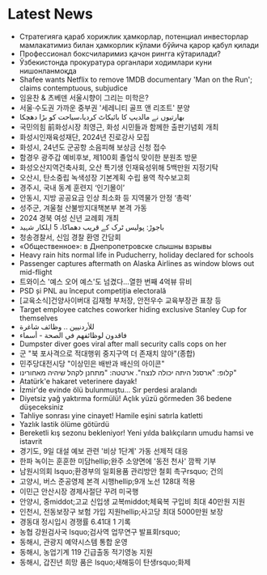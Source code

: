 # Latest News
-  Стратегияга қараб хорижлик ҳамкорлар, потенциал инвесторлар мамлакатимиз билан ҳамкорлик кўлами бўйича қарор қабул қилади
-  Профессионал боксчиларимиз қачон рингга кўтарилади?
-  Ўзбекистонда прокуратура органлари ходимлари куни нишонланмоқда
-  Shafee wants Netflix to remove 1MDB documentary 'Man on the Run'; claims contemptuous, subjudice
-  임윤찬 & 츠베덴 서울시향이 그리는 미학은?
-  서울·수도권 가까운 중부권 '세레니티 골프 앤 리조트' 분양
-  بھارتیوں نے مالدیپ کا بائیکاٹ کردیا،سیاحت کو بڑا دھچکا
-  국민의힘 前화성시장 최영근, 화성 시민들과 함께한 출판기념회 개최
-  화성시인재육성재단, 2024년 진로강사 모집
-  화성시, 24년도 군공항 소음피해 보상금 신청 접수
-  함경우 광주갑 예비후보, 제100회 졸업식 맞이한 분원초 방문
-  화성오산지역건축사회, 오산 특기생 인재육성위해 5백만원 지정기탁
-  오산시, 탄소중립 녹색성장 기본계획 수립 용역 착수보고회
-  경주시, 국내 동계 훈련지 ‘인기몰이’
-  안동시, 지방 공공요금 인상 최소화 등 지역물가 안정 ‘총력’
-  성주군, 겨울철 산불방지대책본부 본격 가동
-  2024 경북 여성 신년 교례회 개최
-  باجوڑ: پولیس ٹرک کے قریب دھماکا، 5 اہلکار شہید
-  청송경찰서, 신임 경찰 환영 간담회
-  «Общественное»: в Днепропетровске слышны взрывы
-  Heavy rain hits normal life in Puducherry, holiday declared for schools
-  Passenger captures aftermath on Alaska Airlines as window blows out mid-flight
-  트와이스 '예스 오어 예스'도 넘겼다…열한 번째 4억뷰 뮤비
-  PSD și PNL au început competiția electorală
-  [교육소식]건양사이버대 김재형 부처장, 안전우수 교육부장관 표창 등
-  Target employee catches coworker hiding exclusive Stanley Cup for themselves
-  للأردنيين .. وظائف شاغرة
-  فاقدون لوظائفهم في الصحة - أسماء
-  Dumpster diver goes viral after mall security calls cops on her
-  군 "북 포사격으로 적대행위 중지구역 더 존재치 않아"(종합)
-  민주당대전시당 "이상민은 배반과 배신의 아이콘"
-  קלופ: "ארסנל היתה יכולה לנצח". ארטטה: "מתחנן לקהל שיהיה מאחורינו"
-  Atatürk'e hakaret veterinere dayak!
-  İzmir'de evinde ölü bulunmuştu... Sır perdesi aralandı
-  Diyetsiz yağ yaktırma formülü! Açlık yüzü görmeden 36 bedene düşeceksiniz
-  Tahliye sonrası yine cinayet! Hamile eşini satırla katletti
-  Yazlık lastik ölüme götürdü
-  Bereketli kış sezonu bekleniyor! Yeni yılda balıkçıların umudu hamsi ve istavrit
-  경기도, 9일 대설 예보 관련 '비상 1단계' 가동 선제적 대응
-  한파 녹이는 훈훈한 미담hellip;완주 소양면에 '동전 천사' 깜짝 기부
-  남원시의회 lsquo;환경부의 일회용품 관리방안 철회 촉구rsquo; 건의
-  고양시, 버스 준공영제 본격 시행hellip;9개 노선 128대 적용
-  이민근 안산시장 경제사절단 꾸려 미국행
-  안양시, 중middot;고교 신입생 교복middot;체육복 구입비 최대 40만원 지원
-  인천시, 전동보장구 보험 가입 지원hellip;사고당 최대 5000만원 보장
-  경동대 정시입시 경쟁률 6.41대 1 기록
-  농협 강원검사국 lsquo;검사역 업무연구 발표회rsquo;
-  동해시, 관광지 예약시스템 통합 운영
-  동해시, 농업기계 119 긴급출동 적기영농 지원
-  동해시, 갑진년 희망 품은 lsquo;새해둥이 탄생rsquo;화제
